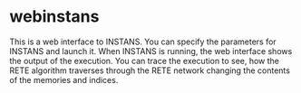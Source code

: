 # webinstans
This is a web interface to INSTANS. You can specify the parameters for INSTANS and launch it. When INSTANS is running, the web interface shows the output of the execution. You can trace the execution to see, how the RETE algorithm traverses through the RETE network changing the contents of the memories and indices.
